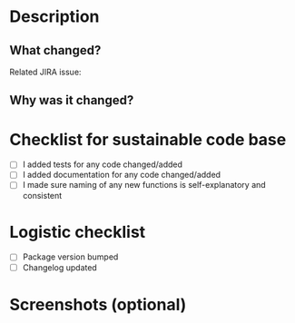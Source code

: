 # Description
## What changed?
Related JIRA issue: 
  
## Why was it changed?
  
# Checklist for sustainable code base
- [ ] I added tests for any code changed/added
- [ ] I added documentation for any code changed/added
- [ ] I made sure naming of any new functions is self-explanatory and consistent

# Logistic checklist
- [ ] Package version bumped
- [ ] Changelog updated

# Screenshots (optional)
